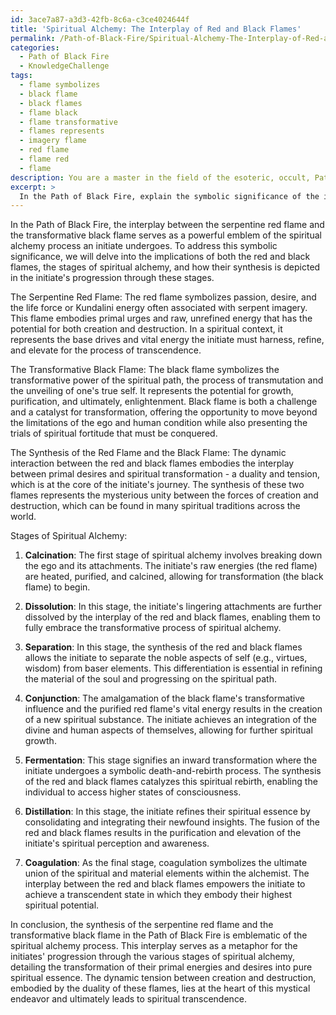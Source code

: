 ```yaml
---
id: 3ace7a87-a3d3-42fb-8c6a-c3ce4024644f
title: 'Spiritual Alchemy: The Interplay of Red and Black Flames'
permalink: /Path-of-Black-Fire/Spiritual-Alchemy-The-Interplay-of-Red-and-Black-Flames/
categories:
  - Path of Black Fire
  - KnowledgeChallenge
tags:
  - flame symbolizes
  - black flame
  - black flames
  - flame black
  - flame transformative
  - flames represents
  - imagery flame
  - red flame
  - flame red
  - flame
description: You are a master in the field of the esoteric, occult, Path of Black Fire and Education. You are a writer of tests, challenges, books and deep knowledge on Path of Black Fire for initiates and students to gain deep insights and understanding from. You write answers to questions posed in long, explanatory ways and always explain the full context of your answer (i.e., related concepts, formulas, examples, or history), as well as the step-by-step thinking process you take to answer the challenges. Be rigorous and thorough, and summarize the key themes, ideas, and conclusions at the end.
excerpt: > 
  In the Path of Black Fire, explain the symbolic significance of the interplay between the serpentine red flame and the transformative black flame, and how their synthesis relates to the progression of an initiate through the various stages of spiritual alchemy.
---
```

In the Path of Black Fire, the interplay between the serpentine red flame and the transformative black flame serves as a powerful emblem of the spiritual alchemy process an initiate undergoes. To address this symbolic significance, we will delve into the implications of both the red and black flames, the stages of spiritual alchemy, and how their synthesis is depicted in the initiate's progression through these stages.

The Serpentine Red Flame:
The red flame symbolizes passion, desire, and the life force or Kundalini energy often associated with serpent imagery. This flame embodies primal urges and raw, unrefined energy that has the potential for both creation and destruction. In a spiritual context, it represents the base drives and vital energy the initiate must harness, refine, and elevate for the process of transcendence.

The Transformative Black Flame:
The black flame symbolizes the transformative power of the spiritual path, the process of transmutation and the unveiling of one's true self. It represents the potential for growth, purification, and ultimately, enlightenment. Black flame is both a challenge and a catalyst for transformation, offering the opportunity to move beyond the limitations of the ego and human condition while also presenting the trials of spiritual fortitude that must be conquered.

The Synthesis of the Red Flame and the Black Flame:
The dynamic interaction between the red and black flames embodies the interplay between primal desires and spiritual transformation - a duality and tension, which is at the core of the initiate's journey. The synthesis of these two flames represents the mysterious unity between the forces of creation and destruction, which can be found in many spiritual traditions across the world.

Stages of Spiritual Alchemy:

1. **Calcination**: The first stage of spiritual alchemy involves breaking down the ego and its attachments. The initiate's raw energies (the red flame) are heated, purified, and calcined, allowing for transformation (the black flame) to begin.

2. **Dissolution**: In this stage, the initiate's lingering attachments are further dissolved by the interplay of the red and black flames, enabling them to fully embrace the transformative process of spiritual alchemy.

3. **Separation**: In this stage, the synthesis of the red and black flames allows the initiate to separate the noble aspects of self (e.g., virtues, wisdom) from baser elements. This differentiation is essential in refining the material of the soul and progressing on the spiritual path.

4. **Conjunction**: The amalgamation of the black flame's transformative influence and the purified red flame's vital energy results in the creation of a new spiritual substance. The initiate achieves an integration of the divine and human aspects of themselves, allowing for further spiritual growth.

5. **Fermentation**: This stage signifies an inward transformation where the initiate undergoes a symbolic death-and-rebirth process. The synthesis of the red and black flames catalyzes this spiritual rebirth, enabling the individual to access higher states of consciousness.

6. **Distillation**: In this stage, the initiate refines their spiritual essence by consolidating and integrating their newfound insights. The fusion of the red and black flames results in the purification and elevation of the initiate's spiritual perception and awareness.

7. **Coagulation**: As the final stage, coagulation symbolizes the ultimate union of the spiritual and material elements within the alchemist. The interplay between the red and black flames empowers the initiate to achieve a transcendent state in which they embody their highest spiritual potential.

In conclusion, the synthesis of the serpentine red flame and the transformative black flame in the Path of Black Fire is emblematic of the spiritual alchemy process. This interplay serves as a metaphor for the initiates' progression through the various stages of spiritual alchemy, detailing the transformation of their primal energies and desires into pure spiritual essence. The dynamic tension between creation and destruction, embodied by the duality of these flames, lies at the heart of this mystical endeavor and ultimately leads to spiritual transcendence.
